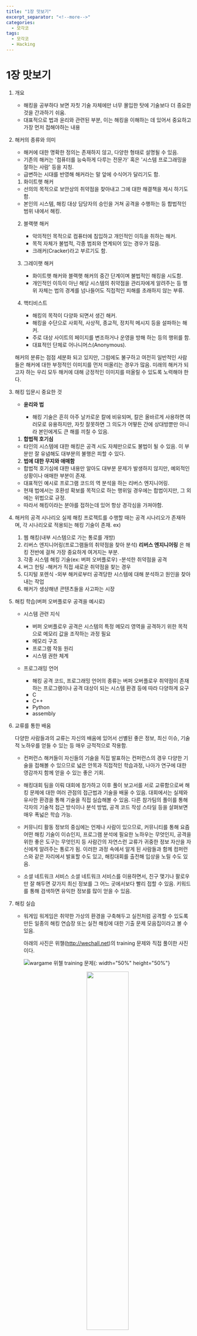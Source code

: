 ```yaml
---
title: "1장 맛보기"
excerpt_separator: "<!--more-->"
categories:
  - 모각코
tags:
  - 모각코
  - Hacking
---
```


# 1장 맛보기

1. 개요

   - 해킹을 공부하다 보면 자칫 기술 자체에만 너무 몰입한 탓에 기술보다 더 중요한 것을 간과하기 쉬움.
   - 대표적으로 법과 윤리와 관련된 부분, 이는 해킹을 이해하는 데 있어서 중요하고 가장 먼저 접해야하는 내용

2. 해커의 종류와 의미

   - 해커에 대한 명확한 정의는 존재하지 않고, 다양한 형태로 설명될 수 있음.
   - 기존의 해커는 '컴퓨터를 능숙하게 다루는 전문가' 혹은 '시스템 프로그래밍을 잘하는 사람' 등을 지칭.
   - 급변하는 시대를 반영해 해커라는 말 앞에 수식어가 달리기도 함.

   1. 화이트햇 해커

   - 선의의 목적으로 보안상의 취약점을 찾아내고 그에 대한 해결책을 제시 하기도 함.
   - 본인의 시스템, 해킹 대상 담당자의 승인을 거쳐 공격을 수행하는 등 합법적인 범위 내에서 해킹.

   2. 블랙햇 해커

      - 악의적인 목적으로 컴퓨터에 침입하고 개인적인 이득을 취하는 해커.
      - 목적 자체가 불법적, 각종 범죄와 연계되어 있는 경우가 많음.
      - 크래커(Cracker)라고 부르기도 함.

   3. 그레이햇 해커

      - 화이트햇 해커와 블랙햇 해커의 중간 단계이며 불법적인 해킹을 시도함.
      - 개인적인 이득이 아닌 해당 시스템의 취약점을 관리자에게 알려주는 등 행위 자체는 법의 경계를 넘나들어도 직접적인 피해를 초래하지 않는 부류.

   4. 핵티비스트
      - 해킹의 목적이 다양화 되면서 생긴 해커.
      - 해킹을 수단으로 사회적, 사상적, 종교적, 정치적 메시지 등을 설파하는 해커.
      - 주로 대상 사이트의 페이지를 변조하거나 운영을 방해 하는 등의 행위를 함.
      - 대표적인 단체로 어나니머스(Anonymous).

   해커의 분류는 점점 세분화 되고 있지만, 그럼에도 불구하고 여전히 일반적인 사람들은 해커에 대한 부정적인 이미지를 먼저 떠올리는 경우가 많음.
   미래의 해커가 되고자 하는 우리 모두 해커에 대해 긍정적인 이미지를 떠올릴 수 있도록 노력해야 한다.

3. 해킹 입문시 중요한 것

   - **윤리와 법**

     - 해킹 기술은 흔히 아주 날카로운 칼에 비유되며, 칼은 올바르게 사용하면 여러모로 유용하지만, 자칫 잘못하면 그 의도가 어떻든 간에 상대방뿐만 아니라 본인에게도 큰 해를 끼칠 수 있음.

   1. **합법적 호기심**

   - 타인의 시스템에 대한 해킹은 공격 시도 자체만으로도 불법이 될 수 있음. 이 부분만 잘 유념해도 대부분의 불행은 피할 수 있다.

   2. **법에 대한 무지와 애매함**

   - 합법적 호기심에 대한 내용만 알아도 대부분 문제가 발생하지 않지만, 예외적인 상황이나 애매한 부분이 존재.
   - 대표적인 예시로 프로그램 코드의 역 분석을 하는 리버스 엔지니어링.
   - 현재 법에서는 호환성 확보를 목적으로 하는 행위일 경우에는 합법이지만, 그 외에는 위법으로 규정.
   - 따라서 해킹이라는 분야를 접하는데 있어 항상 경각심을 가져야함.

4. 해커의 공격 시나리오
   실제 해킹 프로젝트를 수행할 때는 공격 시나리오가 존재하며, 각 시나리오로 적용되는 해킹 기술이 존재.
   ex)

   1. 웹 해킹(내부 시스템으로 가는 통로를 개방)
   2. 리버스 엔지니어링(프로그램들의 취약점을 찾아 분석) **리버스 엔지니어링** 은 해킹 전반에 걸쳐 가장 중요하게 여겨지는 부분.
   3. 각종 시스템 해킹 기술(ex: 버퍼 오버플로우) -분석한 취약점을 공격
   4. 버그 헌팅 -해커가 직접 새로운 취약점을 찾는 경우
   5. 디지털 포렌식 -외부 해커로부터 공격당한 시스템에 대해 분석하고 원인을 찾아내는 작업
   6. 해커가 생상해낸 콘텐츠들을 사고파는 시장

5. 해킹 학습(버퍼 오버플로우 공격을 예시로)

   - 시스템 관련 지식

     - 버퍼 오버플로우 공격은 시스템의 특정 메모리 영역을 공격하기 위한 목적으로 메모리 값을 조작하는 과정 필요

     * 메모리 구조
     * 프로그램 작동 원리
     * 시스템 권한 체계

   - 프로그래밍 언어

     - 해킹 공격 코드, 프로그래밍 언어의 종류는 버퍼 오버플로우 취약점이 존재하는 프로그램이나 공격 대상이 되는 시스템 환경 등에 따라 다양하게 요구

     * C
     * C++
     * Python
     * assembly

6. 교류를 통한 배움

   다양한 사람들과의 교류는 자신의 배움에 있어서 선별된 좋은 정보, 최신 이슈, 기술적 노하우를 얻들 수 있는 등 매우 긍적적으로 작용함.

   - 컨퍼런스
     해커들이 자신들의 기술을 직접 발표하는 컨퍼런스의 경우 다양한 기술을 접해볼 수 있으므로 넓은 안목과 직접적인 학습과정, 나아가 연구에 대한 영감까지 함께 얻을 수 있는 좋은 기회.

   - 해킹대회
     팀을 이뤄 대회에 참가하고 이후 풀이 보고서를 서로 교류함으로써 해킹 문제에 대한 여러 관점의 접근법과 기술을 배울 수 있음.
     대회에서는 실제와 유사한 환경을 통해 기술을 직접 실습해볼 수 있음.
     다른 참가팀의 풀이를 통해 각자의 기술적 접근 방식이나 분석 방법, 공격 코드 작성 스타일 등을 살펴보면 매우 폭넓은 학습 가능.

   - 커뮤니티 활동
     정보의 중심에는 언제나 사람이 있으므로, 커뮤니티를 통해 요즘 어떤 해킹 기술이 이슈인지, 프로그램 분석에 필요한 노하우는 무엇인지, 공격을 위한 좋은 도구는 무엇인지 등 사람간의 자연스런 교류가 귀중한 정보 자산을 자신에게 알려주는 통로가 됨.
     이러한 과정 속에서 알게 된 사람들과 함께 컴퍼런스와 같은 자리에서 발표할 수도 있고, 해킹대회를 출전해 입상을 노릴 수도 있음.

   - 소셜 네트워크 서비스
     소셜 네트워크 서비스를 이용하면서, 친구 맺기나 팔로우만 잘 해두면 갖가지 최신 정보를 그 어느 곳에서보다 빨리 접할 수 있음.
     키워드를 통해 검색하면 유익한 정보를 많이 얻을 수 있음.

7. 해킹 실습

   - 워게임
     워게임은 취약한 가상의 환경을 구축해두고 실전처럼 공격할 수 있도록 만든 일종의 해킹 연습장 또는 실전 해킹에 대한 기출 문제 모음집이라고 볼 수 있음.

     아래의 사진은 위챌(http://wechall.net)의 training 문제와 직접 풀이한 사진이다.

     ![wargame 위첼 training 문제](https://user-images.githubusercontent.com/66258691/124764215-ad7dd180-df6f-11eb-9b63-11f52eb7d5ef.png){: width="50%" height="50%"}<center><img src="/imges/wargame 위첼 training 문제.png" width="50%" height="50%"></center>

     ![result](https://user-images.githubusercontent.com/66258691/124764991-81af1b80-df70-11eb-801e-8acc8850da42.png){: width="50%" height="50%"}<center><img src="/imges/reuslt.png" width="50%" height="50%"></center>

   - 해킹 대회

     해킹 대회를 통해 자신의 실력을 직간접적으로 평가해 볼 수 있음.

     정해진 시간 내에 공격에 성공해야 하는 환경에 놓이게 되면 모르는 부분을 찾아 공부하면서 단기간에 상당한 학습 효과를 얻을 수 있음.

   - 가상 환경
     가상의 취약한 환경을 구축하고 해킹하며 웹, 리눅스, 윈도우, 네트워크 등 원하는 조건에 따라 구성해서 실습을 할 수 있음.

     직접 구축하는 것이 번거롭게 느껴질 수 있지만, 시간 및 학습에 있어서 훨씬 효율적임.

     본인이 사용하는 시스템에서 취약한 환경을 구성하고 해킹 기술을 테스트하다 보면 설정의 변경이나 악성코드의 동작 등으로 인해 자칫 시스템이 망가질 수 있으므로, 가상 머신 프로그램을 통해 취약한 환경을 구축하고 공격하는 것임.
